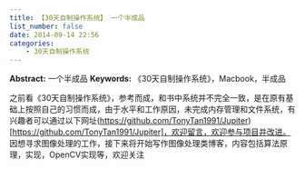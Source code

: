 ```yaml
---
title: 【30天自制操作系统】 一个半成品
list_number: false
date: 2014-09-14 22:56
categories:
    - 30天自制操作系统
---
```

**Abstract:** 一个半成品
**Keywords:** 《30天自制操作系统》，Macbook，半成品
<!--more-->
之前看《30天自制操作系统》，参考而成，和书中系统并不完全一致，是在原有基础上按照自己的习惯而成，由于水平和工作原因，未完成内存管理和文件系统，有兴趣者可以通过以下网址(https://github.com/TonyTan1991/Jupiter)[https://github.com/TonyTan1991/Jupiter]，欢迎留言，欢迎参与项目并改进。
因想寻求图像处理的工作，接下来将开始写作图像处理类博客，内容包括算法原理，实现，OpenCV实现等，欢迎关注





